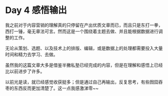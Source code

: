 # Day 4 感悟输出


我之前对于内容营销的理解真的只停留在产出优质文章而已，而且只是东打一拳，西打一锤，毫无章法可言。然而这是一个围绕着主题去做、并且能根据数据进行调整的工作。

无论从策划、选题、以及技术上的排版、编辑，或是数据上的处理都需要投入大量时间和精力去学习、去做。

虽然我的这篇文章大多是借鉴半撇私塾已经完成的内容，但是在理解和感悟上已经比以前进步了许多。

以前光是读，就已经感觉收获挺多；但是通过自己再输出，反复思考，有些囫囵吞枣的东西反而更加清楚了。这一点我感激涕零~~

